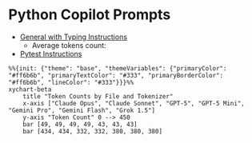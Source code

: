 # Python Copilot Prompts

- [General with Typing Instructions](./general-with-typing-instructions.md)
  - Average tokens count:
- [Pytest Instructions](./pytest-instructions.md)

```mermaid
%%{init: {"theme": "base", "themeVariables": {"primaryColor": "#ff6b6b", "primaryTextColor": "#333", "primaryBorderColor": "#ff6b6b", "lineColor": "#333"}}}%%
xychart-beta
    title "Token Counts by File and Tokenizer"
    x-axis ["Claude Opus", "Claude Sonnet", "GPT-5", "GPT-5 Mini", "Gemini Pro", "Gemini Flash", "Grok 1.5"]
    y-axis "Token Count" 0 --> 450
    bar [49, 49, 49, 49, 43, 43, 43]
    bar [434, 434, 332, 332, 380, 380, 380]
```
